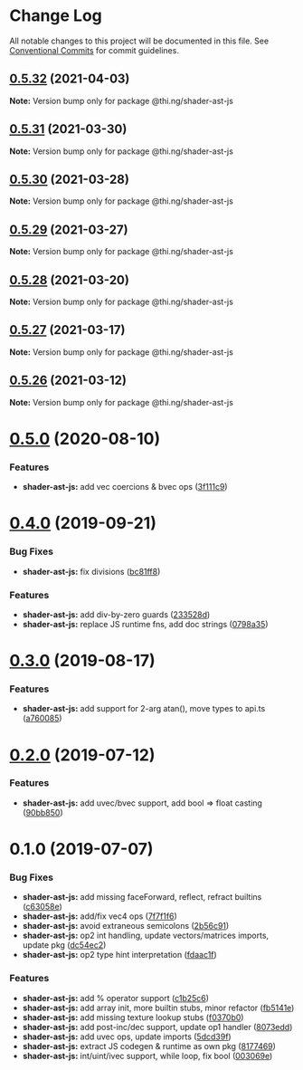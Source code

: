 # Change Log

All notable changes to this project will be documented in this file.
See [Conventional Commits](https://conventionalcommits.org) for commit guidelines.

## [0.5.32](https://github.com/thi-ng/umbrella/compare/@thi.ng/shader-ast-js@0.5.31...@thi.ng/shader-ast-js@0.5.32) (2021-04-03)

**Note:** Version bump only for package @thi.ng/shader-ast-js





## [0.5.31](https://github.com/thi-ng/umbrella/compare/@thi.ng/shader-ast-js@0.5.30...@thi.ng/shader-ast-js@0.5.31) (2021-03-30)

**Note:** Version bump only for package @thi.ng/shader-ast-js





## [0.5.30](https://github.com/thi-ng/umbrella/compare/@thi.ng/shader-ast-js@0.5.29...@thi.ng/shader-ast-js@0.5.30) (2021-03-28)

**Note:** Version bump only for package @thi.ng/shader-ast-js





## [0.5.29](https://github.com/thi-ng/umbrella/compare/@thi.ng/shader-ast-js@0.5.28...@thi.ng/shader-ast-js@0.5.29) (2021-03-27)

**Note:** Version bump only for package @thi.ng/shader-ast-js





## [0.5.28](https://github.com/thi-ng/umbrella/compare/@thi.ng/shader-ast-js@0.5.27...@thi.ng/shader-ast-js@0.5.28) (2021-03-20)

**Note:** Version bump only for package @thi.ng/shader-ast-js





## [0.5.27](https://github.com/thi-ng/umbrella/compare/@thi.ng/shader-ast-js@0.5.26...@thi.ng/shader-ast-js@0.5.27) (2021-03-17)

**Note:** Version bump only for package @thi.ng/shader-ast-js





## [0.5.26](https://github.com/thi-ng/umbrella/compare/@thi.ng/shader-ast-js@0.5.25...@thi.ng/shader-ast-js@0.5.26) (2021-03-12)

**Note:** Version bump only for package @thi.ng/shader-ast-js





# [0.5.0](https://github.com/thi-ng/umbrella/compare/@thi.ng/shader-ast-js@0.4.40...@thi.ng/shader-ast-js@0.5.0) (2020-08-10)


### Features

* **shader-ast-js:** add vec coercions & bvec ops ([3f111c9](https://github.com/thi-ng/umbrella/commit/3f111c98190c8c6972033901df391a237d7d8491))





# [0.4.0](https://github.com/thi-ng/umbrella/compare/@thi.ng/shader-ast-js@0.3.1...@thi.ng/shader-ast-js@0.4.0) (2019-09-21)

### Bug Fixes

* **shader-ast-js:** fix divisions ([bc81ff8](https://github.com/thi-ng/umbrella/commit/bc81ff8))

### Features

* **shader-ast-js:** add div-by-zero guards ([233528d](https://github.com/thi-ng/umbrella/commit/233528d))
* **shader-ast-js:** replace JS runtime fns, add doc strings ([0798a35](https://github.com/thi-ng/umbrella/commit/0798a35))

# [0.3.0](https://github.com/thi-ng/umbrella/compare/@thi.ng/shader-ast-js@0.2.3...@thi.ng/shader-ast-js@0.3.0) (2019-08-17)

### Features

* **shader-ast-js:** add support for 2-arg atan(), move types to api.ts ([a760085](https://github.com/thi-ng/umbrella/commit/a760085))

# [0.2.0](https://github.com/thi-ng/umbrella/compare/@thi.ng/shader-ast-js@0.1.1...@thi.ng/shader-ast-js@0.2.0) (2019-07-12)

### Features

* **shader-ast-js:** add uvec/bvec support, add bool => float casting ([90bb850](https://github.com/thi-ng/umbrella/commit/90bb850))

# 0.1.0 (2019-07-07)

### Bug Fixes

* **shader-ast-js:** add missing faceForward, reflect, refract builtins ([c63058e](https://github.com/thi-ng/umbrella/commit/c63058e))
* **shader-ast-js:** add/fix vec4 ops ([7f7f1f6](https://github.com/thi-ng/umbrella/commit/7f7f1f6))
* **shader-ast-js:** avoid extraneous semicolons ([2b56c91](https://github.com/thi-ng/umbrella/commit/2b56c91))
* **shader-ast-js:** op2 int handling, update vectors/matrices imports, update pkg ([dc54ec2](https://github.com/thi-ng/umbrella/commit/dc54ec2))
* **shader-ast-js:** op2 type hint interpretation ([fdaac1f](https://github.com/thi-ng/umbrella/commit/fdaac1f))

### Features

* **shader-ast-js:** add % operator support ([c1b25c6](https://github.com/thi-ng/umbrella/commit/c1b25c6))
* **shader-ast-js:** add array init, more builtin stubs, minor refactor ([fb5141e](https://github.com/thi-ng/umbrella/commit/fb5141e))
* **shader-ast-js:** add missing texture lookup stubs ([f0370b0](https://github.com/thi-ng/umbrella/commit/f0370b0))
* **shader-ast-js:** add post-inc/dec support, update op1 handler ([8073edd](https://github.com/thi-ng/umbrella/commit/8073edd))
* **shader-ast-js:** add uvec ops, update imports ([5dcd39f](https://github.com/thi-ng/umbrella/commit/5dcd39f))
* **shader-ast-js:** extract JS codegen & runtime as own pkg ([8177469](https://github.com/thi-ng/umbrella/commit/8177469))
* **shader-ast-js:** int/uint/ivec support, while loop, fix bool ([003069e](https://github.com/thi-ng/umbrella/commit/003069e))

